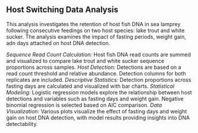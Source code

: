 ## Host Switching Data Analysis
This analysis investigates the retention of host fish DNA in sea lamprey following consecutive feedings on two host species: lake trout and white sucker. The analysis examines the impact of fasting periods, weight gain, adn days attached on host DNA detection.

*Sequence Read Count Calculation:* Host fish DNA read counts are summed and visualized to compare lake trout and white sucker sequence proportions across samples.
*Host Detection:* Detections are based on a read count threshold and relative abundance. Detection columns for both replicates are included.
*Descriptive Statistics:* Detection proportions across fasting days are calculated and visualized with bar charts.
*Statistical Modeling:* Logistic regression models explore the relationship between host detections and variables such as fasting days and weight gain. Negative binomial regression is selected based on AIC comparison.
*Data Visualization:* Various plots visualize the effect of fasting days and weight gain on host DNA detection, with model results providing insights into DNA detectability.
